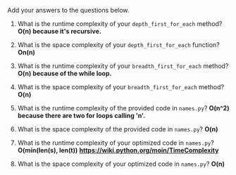 Add your answers to the questions below.

1. What is the runtime complexity of your `depth_first_for_each` method? **O(n) because it's recursive.**

2. What is the space complexity of your `depth_first_for_each` function?
**On(n)**
3. What is the runtime complexity of your `breadth_first_for_each` method? **O(n) because of the while loop.**

4. What is the space complexity of your `breadth_first_for_each` method? **O(n)**


5. What is the runtime complexity of the provided code in `names.py`? **O(n^2) because there are two for loops calling 'n'.**

6. What is the space complexity of the provided code in `names.py`? **O(n)**

7. What is the runtime complexity of your optimized code in `names.py`? **O(min(len(s), len(t))**
**https://wiki.python.org/moin/TimeComplexity**

8. What is the space complexity of your optimized code in `names.py`? **O(n)**
